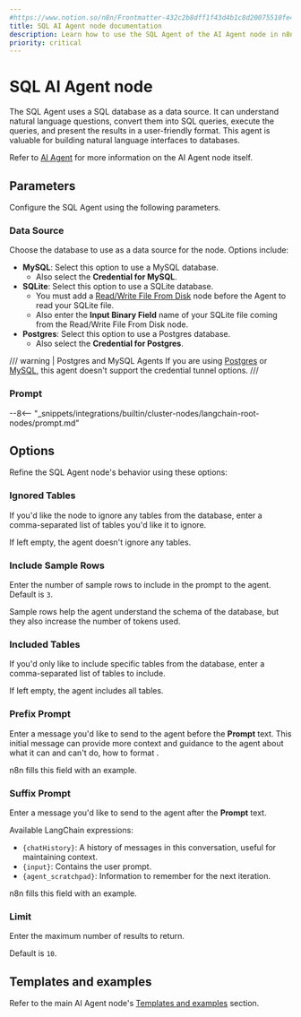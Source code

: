 ```yaml
---
#https://www.notion.so/n8n/Frontmatter-432c2b8dff1f43d4b1c8d20075510fe4
title: SQL AI Agent node documentation
description: Learn how to use the SQL Agent of the AI Agent node in n8n. Follow technical documentation to integrate the SQL Agent into your workflows.
priority: critical
---
```


# SQL AI Agent node

The SQL Agent uses a SQL database as a data source. It can understand natural language questions, convert them into SQL queries, execute the queries, and present the results in a user-friendly format. This agent is valuable for building natural language interfaces to databases.

Refer to [AI Agent](/integrations/builtin/cluster-nodes/root-nodes/n8n-nodes-langchain.agent/index/) for more information on the AI Agent node itself.

## Parameters

Configure the SQL Agent using the following parameters.

### Data Source

Choose the database to use as a data source for the node. Options include:

* **MySQL**: Select this option to use a MySQL database.
    * Also select the **Credential for MySQL**.
* **SQLite**: Select this option to use a SQLite database.
    * You must add a [Read/Write File From Disk](/integrations/builtin/core-nodes/n8n-nodes-base.filesreadwrite/) node before the Agent to read your SQLite file.
    * Also enter the **Input Binary Field** name of your SQLite file coming from the Read/Write File From Disk node.
* **Postgres**: Select this option to use a Postgres database.
    * Also select the **Credential for Postgres**.

/// warning | Postgres and MySQL Agents
If you are using [Postgres](/integrations/builtin/credentials/postgres/) or [MySQL](/integrations/builtin/credentials/mysql/), this agent doesn't support the credential tunnel options.
///

### Prompt

--8<-- "_snippets/integrations/builtin/cluster-nodes/langchain-root-nodes/prompt.md"

## Options

Refine the SQL Agent node's behavior using these options:

### Ignored Tables

If you'd like the node to ignore any tables from the database, enter a comma-separated list of tables you'd like it to ignore.

If left empty, the agent doesn't ignore any tables.

### Include Sample Rows

Enter the number of sample rows to include in the prompt to the agent. Default is `3`.

Sample rows help the agent understand the schema of the database, but they also increase the number of tokens used.

### Included Tables

If you'd only like to include specific tables from the database, enter a comma-separated list of tables to include.

If left empty, the agent includes all tables.

### Prefix Prompt

Enter a message you'd like to send to the agent before the **Prompt** text. This initial message can provide more context and guidance to the agent about what it can and can't do, how to format .

n8n fills this field with an example.

### Suffix Prompt

Enter a message you'd like to send to the agent after the **Prompt** text.

Available LangChain expressions:

* `{chatHistory}`: A history of messages in this conversation, useful for maintaining context.
* `{input}`: Contains the user prompt.
* `{agent_scratchpad}`: Information to remember for the next iteration.

n8n fills this field with an example.

### Limit

Enter the maximum number of results to return.

Default is `10`.

## Templates and examples

Refer to the main AI Agent node's [Templates and examples](/integrations/builtin/cluster-nodes/root-nodes/n8n-nodes-langchain.agent/index/#templates-and-examples) section.
